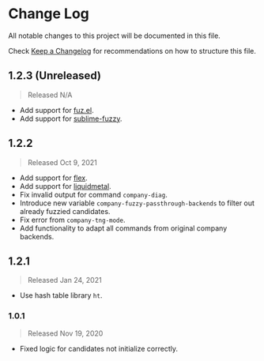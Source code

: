 # Change Log

All notable changes to this project will be documented in this file.

Check [Keep a Changelog](http://keepachangelog.com/) for recommendations on how to structure this file.


## 1.2.3 (Unreleased)
> Released N/A

* Add support for [fuz.el](https://github.com/rustify-emacs/fuz.el).
* Add support for [sublime-fuzzy](https://github.com/jcs-elpa/sublime-fuzzy).

## 1.2.2
> Released Oct 9, 2021

* Add support for [flex](https://github.com/jcs-elpa/flex).
* Add support for [liquidmetal](https://github.com/jcs-elpa/liquidmetal).
* Fix invalid output for command `company-diag`.
* Introduce new variable `company-fuzzy-passthrough-backends` to filter out already fuzzied candidates.
* Fix error from `company-tng-mode`.
* Add functionality to adapt all commands from original company backends.

## 1.2.1
> Released Jan 24, 2021

* Use hash table library `ht`.

### 1.0.1
> Released Nov 19, 2020

* Fixed logic for candidates not initialize correctly.

